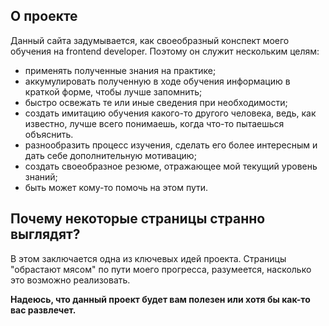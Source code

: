 ## О проекте ##

Данный сайта задумывается, как своеобразный конспект моего обучения на frontend developer. Поэтому он служит нескольким целям:

- применять полученные знания на практике;
- аккумулировать полученную в ходе обучения информацию в краткой форме, чтобы лучше запомнить;
- быстро освежать те или иные сведения при необходимости;
- создать имитацию обучения какого-то другого человека, ведь, как известно, лучше всего понимаешь, когда что-то пытаешься объяснить.
- разнообразить процесс изучения, сделать его более интересным и дать себе дополнительную мотивацию;
- создать своеобразное резюме, отражающее мой текущий уровень знаний;
- быть может кому-то помочь на этом пути.

## Почему некоторые страницы странно выглядят? ##

В этом заключается одна из ключевых идей проекта. Страницы "обрастают мясом" по пути моего прогресса, разумеется, насколько это возможно реализовать.

**Надеюсь, что данный проект будет вам полезен или хотя бы как-то вас развлечет.**